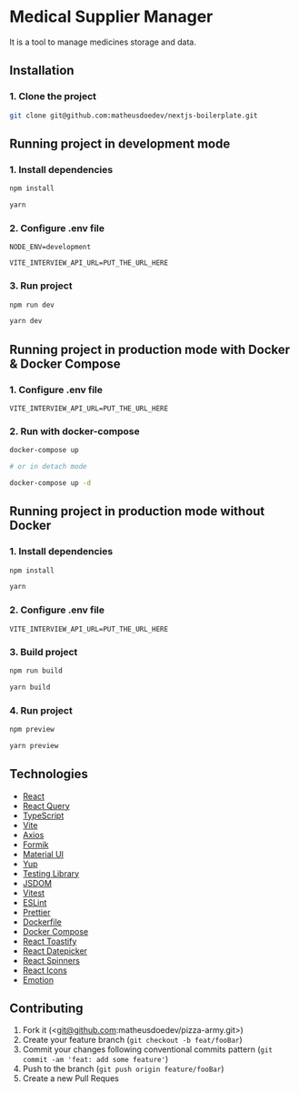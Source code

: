 # Medical Supplier Manager

It is a tool to manage medicines storage and data.

## Installation

### 1. Clone the project

```sh
git clone git@github.com:matheusdoedev/nextjs-boilerplate.git
```

## Running project in development mode

### 1. Install dependencies

```sh
npm install

yarn
```

### 2. Configure .env file

```env
NODE_ENV=development

VITE_INTERVIEW_API_URL=PUT_THE_URL_HERE
```

### 3. Run project

```sh
npm run dev

yarn dev
```

## Running project in production mode with Docker & Docker Compose

### 1. Configure .env file

```env
VITE_INTERVIEW_API_URL=PUT_THE_URL_HERE
```

### 2. Run with docker-compose

```sh
docker-compose up

# or in detach mode

docker-compose up -d
```

## Running project in production mode without Docker

### 1. Install dependencies

```sh
npm install

yarn
```

### 2. Configure .env file

```env
VITE_INTERVIEW_API_URL=PUT_THE_URL_HERE
```

### 3. Build project

```sh
npm run build

yarn build
```

### 4. Run project

```sh
npm preview

yarn preview
```

## Technologies

- [React](https://react.dev/)
- [React Query](https://tanstack.com/query/v3/)
- [TypeScript](https://www.typescriptlang.org/)
- [Vite](https://vitejs.dev/)
- [Axios](https://axios-http.com/)
- [Formik](https://formik.org/)
- [Material UI](https://mui.com/material-ui/)
- [Yup](https://github.com/jquense/yup)
- [Testing Library](https://testing-library.com/)
- [JSDOM](https://github.com/jsdom/jsdom)
- [Vitest](https://vitest.dev/)
- [ESLint](https://eslint.org/)
- [Prettier](https://prettier.io/)
- [Dockerfile](https://docs.docker.com/engine/reference/builder/)
- [Docker Compose](https://docs.docker.com/compose/)
- [React Toastify](https://fkhadra.github.io/react-toastify/introduction)
- [React Datepicker](https://reactdatepicker.com/)
- [React Spinners](https://www.npmjs.com/package/react-spinners)
- [React Icons](https://react-icons.github.io/react-icons/)
- [Emotion](https://emotion.sh/docs/introduction)

## Contributing

1. Fork it (<git@github.com:matheusdoedev/pizza-army.git>)
2. Create your feature branch (`git checkout -b feat/fooBar`)
3. Commit your changes following conventional commits pattern (`git commit -am 'feat: add some feature'`)
4. Push to the branch (`git push origin feature/fooBar`)
5. Create a new Pull Reques

